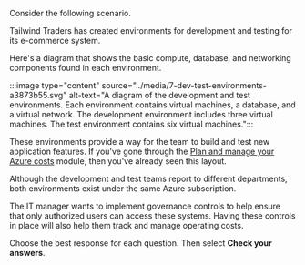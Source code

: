Consider the following scenario.

Tailwind Traders has created environments for development and testing for its e-commerce system.

Here's a diagram that shows the basic compute, database, and networking components found in each environment.

:::image type="content" source="../media/7-dev-test-environments-a3873b55.svg" alt-text="A diagram of the development and test environments. Each environment contains virtual machines, a database, and a virtual network. The development environment includes three virtual machines. The test environment contains six virtual machines.":::


These environments provide a way for the team to build and test new application features. If you've gone through the [Plan and manage your Azure costs](/training/modules/plan-manage-azure-costs/) module, then you've already seen this layout.

Although the development and test teams report to different departments, both environments exist under the same Azure subscription.

The IT manager wants to implement governance controls to help ensure that only authorized users can access these systems. Having these controls in place will also help them track and manage operating costs.

Choose the best response for each question. Then select **Check your answers**.
